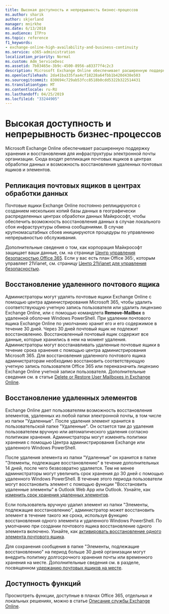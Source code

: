 ```yaml
---
title: Высокая доступность и непрерывность бизнес-процессов
ms.author: sharik
author: skjerland
manager: mnirkhe
ms.date: 6/13/2018
ms.audience: ITPro
ms.topic: reference
f1_keywords:
- exchange-online-high-availability-and-business-continuity
ms.service: o365-administration
localization_priority: Normal
ms.custom: Adm_ServiceDesc
ms.assetid: 7b03465e-3b9c-4500-8956-a83377f4c2c3
description: Microsoft Exchange Online обеспечивает расширенную поддержку хранения и восстановления для инфраструктуры электронной почты организации. Сюда входят репликация почтовых ящиков в центрах обработки данных и возможность восстановления удаленных почтовых ящиков и элементов.
ms.openlocfilehash: 2da41ba335faa4cf18228a64fbb1b420d438e503
ms.sourcegitcommit: 830694c729ab53fcc8518b0cdd5322b322514431
ms.translationtype: MT
ms.contentlocale: ru-RU
ms.lasthandoff: 04/25/2019
ms.locfileid: "33244905"
---
```

# <a name="high-availability-and-business-continuity"></a>Высокая доступность и непрерывность бизнес-процессов

Microsoft Exchange Online обеспечивает расширенную поддержку хранения и восстановления для инфраструктуры электронной почты организации. Сюда входят репликация почтовых ящиков в центрах обработки данных и возможность восстановления удаленных почтовых ящиков и элементов.
  
## <a name="mailbox-replication-at-data-centers"></a>Репликация почтовых ящиков в центрах обработки данных

Почтовые ящики Exchange Online постоянно реплицируются с созданием нескольких копий базы данных в географически распределенных центрах обработки данных Майкрософт, чтобы обеспечить возможность восстановления данных в случае локального сбоя инфраструктуры обмена сообщениями. В случае крупномасштабных сбоев инициируются процедуры по управлению непрерывностью обслуживания.
  
Дополнительные сведения о том, как корпорация Майкрософт защищает ваши данные, см. на странице [Центр управления безопасностью Office 365](https://go.microsoft.com/fwlink/p/?LinkId=299135). Если у вас есть план Office 365:, которым управляет 21Vianet, см. страницу [Центр 21Vianet для управления безопасностью](http://www.21vbluecloud.com/office365/trustcenter/onlineservices.mdl).
  
## <a name="deleted-mailbox-recovery"></a>Восстановление удаленного почтового ящика

Администраторы могут удалять почтовые ящики Exchange Online с помощью центра администрирования Microsoft 365, чтобы удалить соответствующую учетную запись пользователя или удалить лицензию Exchange Online, или с помощью командлета **Remove-Mailbox** в удаленной оболочке Windows PowerShell. При удалении почтового ящика Exchange Online по умолчанию хранит его и его содержимое в течение 30 дней. Через 30 дней почтовый ящик не подлежит восстановлению. Восстановленный почтовый ящик содержит все данные, которые хранились в нем на момент удаления. Администраторы могут восстанавливать удаленные почтовые ящики в течение срока хранения с помощью центра администрирования Microsoft 365. Для восстановления удаленного почтового ящика администраторам необходимо восстановить соответствующую учетную запись пользователя Office 365 или переназначить лицензию Exchange Online учетной записи пользователя. Дополнительные сведения см. в статье [Delete or Restore User Mailboxes in Exchange Online](https://go.microsoft.com/fwlink/p/?LinkId=286992).
  
## <a name="deleted-item-recovery"></a>Восстановление удаленных элементов

Exchange Online дает пользователям возможность восстановления элементов, удаленных из любой папки электронной почты, в том числе из папки "Удаленные". После удаления элемент хранится в пользовательской папке "Удаленные". Он остается там до удаления пользователем вручную или автоматического удаления согласно политикам хранения. Администраторы могут изменять политики хранения с помощью Центра администрирования Exchange или удаленного Windows PowerShell.
  
После удаления элемента из папки "Удаленные" он хранится в папке "Элементы, подлежащие восстановлению" в течение дополнительных 14 дней, после чего безвозвратно удаляется. Тем не менее администраторы могут увеличить срок хранения до 30 дней с помощью удаленного Windows PowerShell. В течение этого периода пользователи могут восстановить элемент с помощью функции "Восстановить удаленные элементы" в Outlook Web App или Outlook. Узнайте, как [изменить срок хранения удаленных элементов](https://go.microsoft.com/fwlink/p/?LinkId=286940).
  
Если пользователь вручную удалил элемент из папки "Элементы, подлежащие восстановлению", администратор может восстановить элемент в течение такого же срока, используя функцию восстановления одного элемента и удаленного Windows PowerShell. По умолчанию при создании почтового ящика восстановление одного элемента включено. Узнайте, как [активировать восстановление одного элемента почтового ящика](https://go.microsoft.com/fwlink/p/?LinkID=286941).
  
Для сохранения сообщения в папке "Элементы, подлежащие восстановлению" на период больше 30 дней организации могут внедрить политику долгосрочного хранения почты или временного хранения на месте. Дополнительные сведения см. в разделе, посвященном [удержанию почтовых ящиков на месте](https://go.microsoft.com/fwlink/p/?LinkId=271746).
  
## <a name="feature-availability"></a>Доступность функций

Просмотреть функции, доступные в планах Office 365, отдельных и локальных решениях, можно в статье [Описание службы Exchange Online](exchange-online-service-description.md).
  


